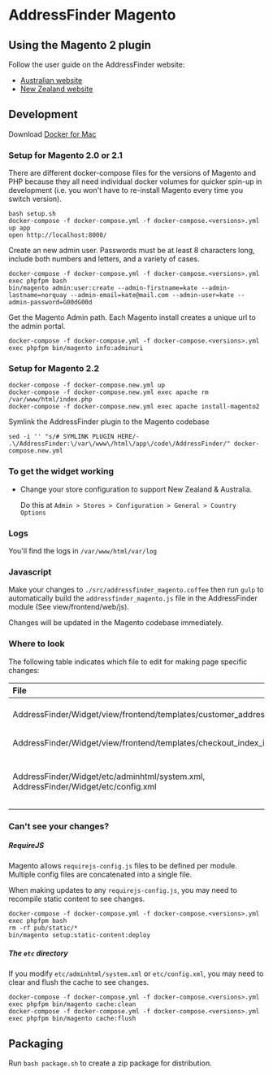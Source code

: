# AddressFinder Magento

## Using the Magento 2 plugin

Follow the user guide on the AddressFinder website:

- [Australian website](https://addressfinder.com.au/docs/magento-2-user-guide/)
- [New Zealand website](https://addressfinder.nz/docs/magento-2-user-guide/)

## Development

Download [Docker for Mac](https://docs.docker.com/docker-for-mac/install/)

### Setup for Magento 2.0 or 2.1
There are different docker-compose files for the versions of Magento and PHP because they all need individual docker volumes for quicker spin-up in development (i.e. you won't have to re-install Magento every time you switch version).

```
bash setup.sh
docker-compose -f docker-compose.yml -f docker-compose.<versions>.yml up app
open http://localhost:8000/
```

Create an new admin user. Passwords must be at least 8 characters long, include both numbers and letters, and a variety of cases.

```
docker-compose -f docker-compose.yml -f docker-compose.<versions>.yml exec phpfpm bash
bin/magento admin:user:create --admin-firstname=kate --admin-lastname=norquay --admin-email=kate@mail.com --admin-user=kate --admin-password=G00dG00d
```

Get the Magento Admin path. Each Magento install creates a unique url to the admin portal.

```
docker-compose -f docker-compose.yml -f docker-compose.<versions>.yml exec phpfpm bin/magento info:adminuri
```

### Setup for Magento 2.2

    docker-compose -f docker-compose.new.yml up
    docker-compose -f docker-compose.new.yml exec apache rm /var/www/html/index.php
    docker-compose -f docker-compose.new.yml exec apache install-magento2

Symlink the AddressFinder plugin to the Magento codebase

    sed -i '' "s/# SYMLINK PLUGIN HERE/- .\/AddressFinder:\/var\/www\/html\/app\/code\/AddressFinder/" docker-compose.new.yml


### To get the widget working
- Change your store configuration to support New Zealand & Australia.

    Do this at `Admin > Stores > Configuration > General > Country Options`

### Logs

You'll find the logs in `/var/www/html/var/log`

### Javascript
Make your changes to `./src/addressfinder_magento.coffee` then run `gulp` to automatically build the `addressfinder_magento.js` file in the AddressFinder module (See view/frontend/web/js).

Changes will be updated in the Magento codebase immediately.

### Where to look

The following table indicates which file to edit for making page specific changes:

| File | Page |
| :--- | :--- |
| AddressFinder/Widget/view/frontend/templates/customer_address_form.phtml | Website > My Account > Edit Address |
|  AddressFinder/Widget/view/frontend/templates/checkout_index_index.phtml | Website > Checkout |
| AddressFinder/Widget/etc/adminhtml/system.xml, AddressFinder/Widget/etc/config.xml | Admin > Stores > Configuration > Services > AddressFinder |

### Can't see your changes?

##### RequireJS

Magento allows `requirejs-config.js` files to be defined per module. Multiple config files are concatenated into a single file.

When making updates to any `requirejs-config.js`, you may need to recompile static content to see changes.

```
docker-compose -f docker-compose.yml -f docker-compose.<versions>.yml exec phpfpm bash
rm -rf pub/static/*
bin/magento setup:static-content:deploy
```

##### The `etc` directory

If you modify `etc/adminhtml/system.xml` or `etc/config.xml`, you may need to clear and flush the cache to see changes.

```
docker-compose -f docker-compose.yml -f docker-compose.<versions>.yml exec phpfpm bin/magento cache:clean
docker-compose -f docker-compose.yml -f docker-compose.<versions>.yml exec phpfpm bin/magento cache:flush
```

## Packaging

Run `bash package.sh` to create a zip package for distribution.
